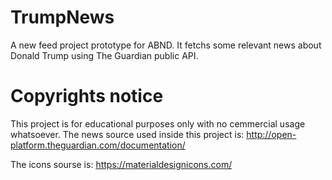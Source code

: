 # TrumpNews
A new feed project prototype for ABND. It fetchs some relevant news about Donald Trump using The Guardian public API. 

# Copyrights notice
This project is for educational purposes only with no cemmercial usage whatsoever. The news source used inside this project is: http://open-platform.theguardian.com/documentation/

The icons sourse is: https://materialdesignicons.com/
